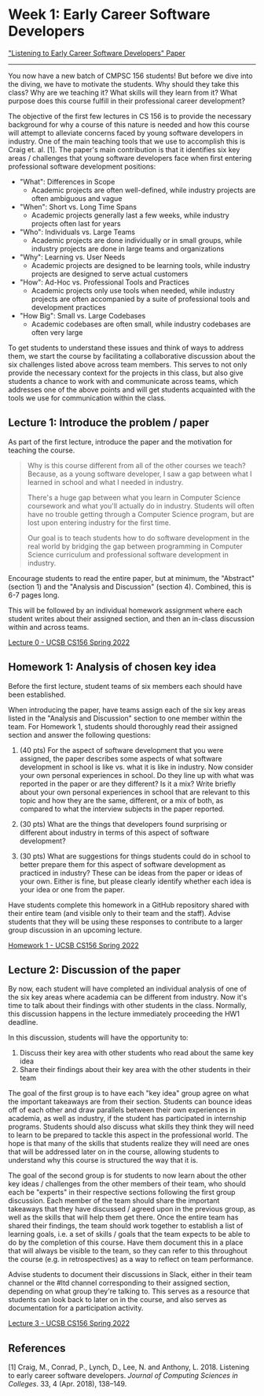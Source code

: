 # Week 1: Early Career Software Developers

["Listening to Early Career Software Developers" Paper](https://pconrad.github.io/files/paper028.pdf)

---

You now have a new batch of CMPSC 156 students! But before we dive into the diving, we have to motivate the students. Why should they take this class? Why are we teaching it? What skills will they learn from it? What purpose does this course fulfill in their professional career development? 

The objective of the first few lectures in CS 156 is to provide the necessary background for why a course of this nature is needed and how this course will attempt to alleviate concerns faced by young software developers in industry. One of the main teaching tools that we use to accomplish this is Craig et. al. [1]. The paper's main contribution is that it identifies six key areas / challenges that young software developers face when first entering professional software development positions:

* "What": Differences in Scope
  * Academic projects are often well-defined, while industry projects are often ambiguous and vague
* "When": Short vs. Long Time Spans
  * Academic projects generally last a few weeks, while industry projects often last for years
* "Who": Individuals vs. Large Teams
  * Academic projects are done individually or in small groups, while industry projects are done in large teams and organizations
* "Why": Learning vs. User Needs
  * Academic projects are designed to be learning tools, while industry projects are designed to serve actual customers
* "How": Ad-Hoc vs. Professional Tools and Practices
  * Academic projects only use tools when needed, while industry projects are often accompanied by a suite of professional tools and development practices
* "How Big": Small vs. Large Codebases
  * Academic codebases are often small, while industry codebases are often very large

To get students to understand these issues and think of ways to address them, we start the course by facilitating a collaborative discussion about the six challenges listed above across team members. This serves to not only provide the necessary context for the projects in this class, but also give students a chance to work with and communicate across teams, which addresses one of the above points and will get students acquainted with the tools we use for communication within the class.

## Lecture 1: Introduce the problem / paper

As part of the first lecture, introduce the paper and the motivation for teaching the course. 

> Why is this course different from all of the other courses we teach? Because, as a young software developer, I saw a gap between what I learned in school and what I needed in industry.
> 
> There's a huge gap between what you learn in Computer Science coursework and what you'll actually do in industry. Students will often have no trouble getting through a Computer Science program, but are lost upon entering industry for the first time. 
>
> Our goal is to teach students how to do software development in the real world by bridging the gap between programming in Computer Science curriculum and professional software development in industry.

Encourage students to read the entire paper, but at minimum, the "Abstract" (section 1) and the "Analysis and Discussion" (section 4). Combined, this is 6-7 pages long.

This will be followed by an individual homework assignment where each student writes about their assigned section, and then an in-class discussion within and across teams.

[Lecture 0 - UCSB CS156 Spring 2022](https://ucsb-cs156.github.io/s22/lectures/lect00/)

## Homework 1: Analysis of chosen key idea

Before the first lecture, student teams of six members each should have been established.

When introducing the paper, have teams assign each of the six key areas listed in the "Analysis and Discussion" section to one member within the team. For Homework 1, students should thoroughly read their assigned section and answer the following questions:

1. (40 pts) For the aspect of software development that you were assigned, the paper describes some aspects of what software development in school is like vs. what it is like in industry. Now consider your own personal experiences in school. Do they line up with what was reported in the paper or are they different? Is it a mix? Write briefly about your own personal experiences in school that are relevant to this topic and how they are the same, different, or a mix of both, as compared to what the interview subjects in the paper reported.

2. (30 pts) What are the things that developers found surprising or different about industry in terms of this aspect of software development?

3. (30 pts) What are suggestions for things students could do in school to better prepare them for this aspect of software development as practiced in industry? These can be ideas from the paper or ideas of your own. Either is fine, but please clearly identify whether each idea is your idea or one from the paper.

Have students complete this homework in a GitHub repository shared with their entire team (and visible only to their team and the staff). Advise students that they will be using these responses to contribute to a larger group discussion in an upcoming lecture.

[Homework 1 - UCSB CS156 Spring 2022](https://ucsb-cs156.github.io/s22/hwk/h01/)

## Lecture 2: Discussion of the paper

By now, each student will have completed an individual analysis of one of the six key areas where academia can be different from industry. Now it's time to talk about their findings with other students in the class. Normally, this discussion happens in the lecture immediately proceeding the HW1 deadline.

In this discussion, students will have the opportunity to:

1. Discuss their key area with other students who read about the same key idea
2. Share their findings about their key area with the other students in their team

The goal of the first group is to have each "key idea" group agree on what the important takeaways are from their section. Students can bounce ideas off of each other and draw parallels between their own experiences in academia, as well as industry, if the student has participated in internship programs. Students should also discuss what skills they think they will need to learn to be prepared to tackle this aspect in the professional world. The hope is that many of the skills that students realize they will need are ones that will be addressed later on in the course, allowing students to understand why this course is structured the way that it is.

The goal of the second group is for students to now learn about the other key ideas / challenges from the other members of their team, who should each be "experts" in their respective sections following the first group discussion. Each member of the team should share the important takeaways that they have discussed / agreed upon in the previous group, as well as the skills that will help them get there. Once the entire team has shared their findings, the team should work together to establish a list of learning goals, i.e. a set of skills / goals that the team expects to be able to do by the completion of this course. Have them document this in a place that will always be visible to the team, so they can refer to this throughout the course (e.g. in retrospectives) as a way to reflect on team performance.

Advise students to document their discussions in Slack, either in their team channel or the #ltd channel corresponding to their assigned section, depending on what group they're talking to. This serves as a resource that students can look back to later on in the course, and also serves as documentation for a participation activity.

[Lecture 3 - UCSB CS156 Spring 2022](https://ucsb-cs156.github.io/s22/lectures/lect03/)

## References

[1] Craig, M., Conrad, P., Lynch, D., Lee, N. and Anthony, L. 2018. Listening to early career software developers. *Journal of Computing Sciences in Colleges*. 33, 4 (Apr. 2018), 138–149.
